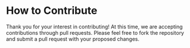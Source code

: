 # How to Contribute
Thank you for your interest in contributing! At this time, we are accepting contributions through pull requests.
Please feel free to fork the repository and submit a pull request with your proposed changes.
